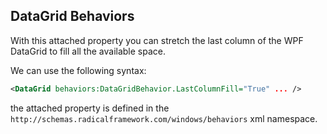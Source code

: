 ## DataGrid Behaviors

With this attached property you can stretch the last column of the WPF DataGrid to fill all the available space.

We can use the following syntax:

```xml
<DataGrid behaviors:DataGridBehavior.LastColumnFill="True" ... />
```

the attached property is defined in the `http://schemas.radicalframework.com/windows/behaviors` xml namespace.